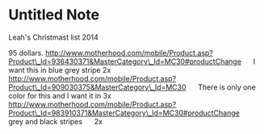 # Untitled Note

Leah's Christmast list 2014

95 dollars.
http://www.motherhood.com/mobile/Product.asp?Product\_Id=936430371&MasterCategory\_Id=MC30#productChange
     I want this in blue grey stripe 2x
http://www.motherhood.com/mobile/Product.asp?Product\_Id=909030375&MasterCategory\_Id=MC30
     There is only one color for this and I want it in 3x
http://www.motherhood.com/mobile/Product.asp?Product\_Id=983910371&MasterCategory\_Id=MC30#productChange
     grey and black stripes
     2x

